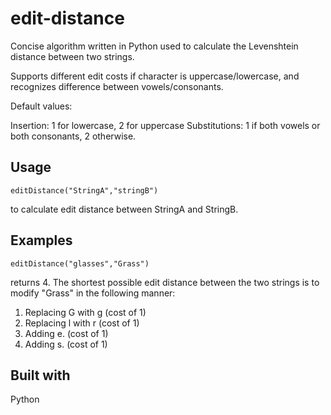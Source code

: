 # edit-distance
Concise algorithm written in Python used to calculate the Levenshtein distance between two strings.

Supports different edit costs if character is uppercase/lowercase, and recognizes difference between vowels/consonants.

Default values:

Insertion: 1 for lowercase, 2 for uppercase
Substitutions: 1 if both vowels or both consonants, 2 otherwise. 

## Usage

```
editDistance("StringA","stringB")
```

to calculate edit distance between StringA and StringB. 

## Examples

```
editDistance("glasses","Grass")
```

returns 4. The shortest possible edit distance between the two strings is to modify "Grass" in the following manner:

1. Replacing G with g (cost of 1)
2. Replacing l with r (cost of 1)
3. Adding e. (cost of 1)
4. Adding s. (cost of 1)

## Built with

Python
